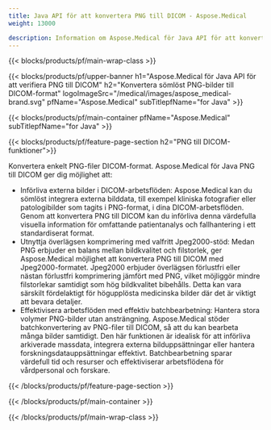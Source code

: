 ```yaml
---
title: Java API för att konvertera PNG till DICOM - Aspose.Medical
weight: 13000

description: Information om Aspose.Medical för Java API för att konvertera PNG till DICOM
---
```


{{< blocks/products/pf/main-wrap-class >}}

{{< blocks/products/pf/upper-banner h1="Aspose.Medical för Java API för att verifiera PNG till DICOM" h2="Konvertera sömlöst PNG-bilder till DICOM-format" logoImageSrc="/medical/images/aspose_medical-brand.svg" pfName="Aspose.Medical" subTitlepfName="for Java" >}}

{{< blocks/products/pf/main-container pfName="Aspose.Medical" subTitlepfName="for Java" >}}

{{< blocks/products/pf/feature-page-section h2="PNG till DICOM-funktioner">}}

<p>Konvertera enkelt PNG-filer DICOM-format. Aspose.Medical för Java PNG till DICOM ger dig möjlighet att:</p>

<ul>
<li>Införliva externa bilder i DICOM-arbetsflöden: Aspose.Medical kan du sömlöst integrera externa bilddata, till exempel kliniska fotografier eller patologibilder som tagits i PNG-format, i dina DICOM-arbetsflöden. Genom att konvertera PNG till DICOM kan du införliva denna värdefulla visuella information för omfattande patientanalys och fallhantering i ett standardiserat format.</li>
<li>Utnyttja överlägsen komprimering med valfritt Jpeg2000-stöd: Medan PNG erbjuder en balans mellan bildkvalitet och filstorlek, ger Aspose.Medical möjlighet att konvertera PNG till DICOM med Jpeg2000-formatet. Jpeg2000 erbjuder överlägsen förlustfri eller nästan förlustfri komprimering jämfört med PNG, vilket möjliggör mindre filstorlekar samtidigt som hög bildkvalitet bibehålls. Detta kan vara särskilt fördelaktigt för högupplösta medicinska bilder där det är viktigt att bevara detaljer.</li>
<li>Effektivisera arbetsflöden med effektiv batchbearbetning: Hantera stora volymer PNG-bilder utan ansträngning. Aspose.Medical stöder batchkonvertering av PNG-filer till DICOM, så att du kan bearbeta många bilder samtidigt. Den här funktionen är idealisk för att införliva arkiverade massdata, integrera externa bilduppsättningar eller hantera forskningsdatauppsättningar effektivt. Batchbearbetning sparar värdefull tid och resurser och effektiviserar arbetsflödena för vårdpersonal och forskare.</li>
</ul>

{{< /blocks/products/pf/feature-page-section >}}

{{< /blocks/products/pf/main-container >}}

{{< /blocks/products/pf/main-wrap-class >}}